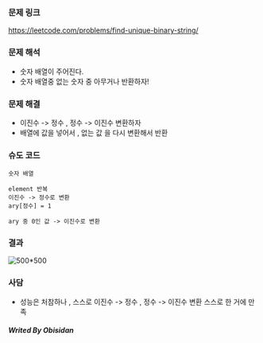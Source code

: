 ### 문제 링크

https://leetcode.com/problems/find-unique-binary-string/
### 문제 해석

- 숫자 배열이 주어진다.
- 숫자 배열중 없는 숫자 중 아무거나 반환하자!

### 문제 해결

- 이진수 -> 정수 , 정수 -> 이진수 변환하자
- 배열에 값을 넣어서 , 없는 값 을 다시 변환해서 반환

### 슈도 코드
``` Text
숫자 배열

element 반복
이진수 -> 정수로 변환
ary[정수] = 1

ary 중 0인 값 -> 이진수로 변환

```

### 결과
![500*500](https://i.imgur.com/mjbsUX7.png)

### 사담

- 성능은 처참하나 , 스스로 이진수 -> 정수 , 정수 -> 이진수 변환 스스로 한 거에 만족

##### Writed By Obisidan
